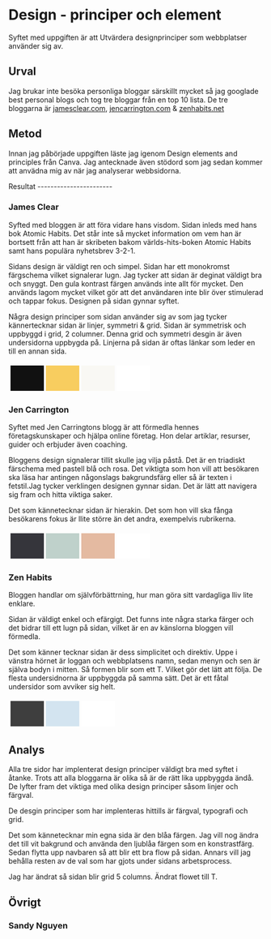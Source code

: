 <h1 class= "analysish1">Design - principer och element</h1>


<p class = "load_text_center">
Syftet med uppgiften är att Utvärdera designprinciper som webbplatser använder sig av.
</p>

Urval
-----------------------

<p class = "load_text_center">
Jag brukar inte besöka personliga bloggar särskillt mycket så jag googlade best personal blogs och tog tre bloggar från en top 10 lista. De tre bloggarna är <a href = "https://jamesclear.com/">jamesclear.com<a>, <a href = "https://www.jencarrington.com/">jencarrington.com<a> & <a href = "https://zenhabits.net">zenhabits.net<a>
</p>

Metod
-----------------------
<p class = "load_text_center">
Innan jag påbörjade uppgiften läste jag igenom Design elements and principles från Canva. Jag antecknade även stödord som jag sedan kommer att anvädna mig av när jag analyserar webbsidorna.
</p>
Resultat
-----------------------

### James Clear

Syfted med bloggen är att föra vidare hans visdom. Sidan inleds med hans bok Atomic Habits. Det står inte så mycket information om vem han är bortsett från att han är skribeten bakom världs-hits-boken Atomic Habits samt hans populära nyhetsbrev 3-2-1.

Sidans design är väldigt ren och simpel. Sidan har ett monokromst färgschema vilket signalerar lugn. Jag tycker att sidan är deginat väldigt bra och snyggt. Den gula kontrast färgen används inte allt för mycket. Den används lagom mycket vilket gör att det användaren inte blir över stimulerad och tappar fokus. Designen på sidan gynnar syftet.

Några design principer som sidan använder sig av som jag tycker kännertecknar sidan är linjer, symmetri & grid. Sidan är symmetrisk och uppbyggd i grid, 2 columner. Denna grid och symmetri desgin är även undersidorna uppbygda på. Linjerna på sidan är oftas länkar som leder en till en annan sida.

<table style="border-spacing: 4px; border-collapse: separate">
<tr>
<td style="height: 50px; width: 50px; background-color: #111111">
<td style="height: 50px; width: 50px; background-color: #f8cd5f">
<td style="height: 50px; width: 50px; background-color: #f9f8f4">
<td style="height: 50px; width: 50px; background-color: #ffffff">
</tr>
</table>

### Jen Carrington

Syftet med Jen Carringtons blogg är att förmedla hennes företagskunskaper och hjälpa online företag. Hon delar artiklar, resurser, guider och erbjuder även coaching.

Bloggens design signalerar tillit skulle jag vilja påstå. Det är en triadiskt färschema med pastell blå och rosa. Det viktigta som hon vill att besökaren ska läsa har antingen någonslags bakgrundsfärg eller så är texten i fetstil.Jag tycker verklingen designen gynnar sidan. Det är lätt att navigera sig fram och hitta viktiga saker.

Det som kännetecknar sidan är hierakin. Det som hon vill ska fånga besökarens fokus är llite större än det andra, exempelvis rubrikerna. 
<table style="border-spacing: 4px; border-collapse: separate">
<tr>
<td style="height: 50px; width: 50px; background-color: #35353b">
<td style="height: 50px; width: 50px; background-color: #bfd1cb">
<td style="height: 50px; width: 50px; background-color: #e4baa1">
<td style="height: 50px; width: 50px; background-color: #ffffff">
</tr>
</table>

### Zen Habits

Bloggen handlar om självförbättrning, hur man göra sitt vardagliga lliv lite enklare.

Sidan är väldigt enkel och efärgigt. Det funns inte några starka färger och det bidrar till ett lugn på sidan, vilket är en av känslorna bloggen vill förmedla.

Det som känner tecknar sidan är dess simplicitet och direktiv. Uppe i vänstra hörnet är loggan och webbplatsens namn, sedan menyn och sen är själva bodyn i mitten. Så formen blir som ett  T. Vilket gör det lätt att följa. De flesta undersidnorna är uppbyggda på samma sätt. Det är ett fåtal undersidor som avviker sig helt.

<table style="border-spacing: 4px; border-collapse: separate">
<tr>
<td style="height: 50px; width: 50px; background-color: #3e3e3e">
<td style="height: 50px; width: 50px; background-color: #d3e4f0">
<td style="height: 50px; width: 50px; background-color: #ffffff">
</tr>
</table>

Analys
-----------------------

Alla tre sidor har implenterat design principer väldigt bra med syftet i åtanke. Trots att alla bloggarna är olika så är de rätt lika uppbyggda ändå. De lyfter fram det viktiga med olika design principer såsom linjer och färgval.


De desgin principer som har implenteras hittills är färgval, typografi och grid.

Det som kännetecknar min egna sida är den blåa färgen. Jag vill nog ändra det till vit bakgrund och använda den ljublåa färgen som en konstrastfärg.
Sedan flytta upp navbaren så att blir ett bra flow på sidan. Annars vill jag behålla resten av de val som har gjots under sidans arbetsprocess.


Jag har ändrat så sidan blir grid 5 columns. Ändrat flowet till T.

Övrigt
-----------------------

<h3>
Sandy Nguyen
</h3>